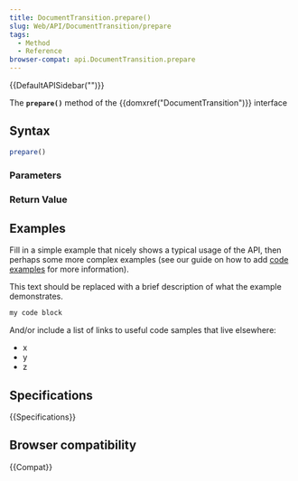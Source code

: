 ```yaml
---
title: DocumentTransition.prepare()
slug: Web/API/DocumentTransition/prepare
tags:
  - Method
  - Reference
browser-compat: api.DocumentTransition.prepare
---
```

{{DefaultAPISidebar("")}}

The **`prepare()`** method of the {{domxref("DocumentTransition")}} interface 

## Syntax

```js
prepare()
```

### Parameters



### Return Value



## Examples

Fill in a simple example that nicely shows a typical usage of the API, then perhaps some more complex examples (see our guide on how to add [code examples](/en-US/docs/MDN/Contribute/Structures/Code_examples) for more information).

This text should be replaced with a brief description of what the example demonstrates.

```js
my code block
```

And/or include a list of links to useful code samples that live elsewhere:

*   x
*   y
*   z

## Specifications

{{Specifications}}

## Browser compatibility

{{Compat}}

